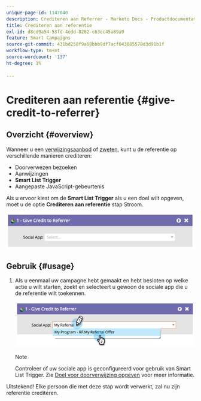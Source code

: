 ```yaml
---
unique-page-id: 1147040
description: Crediteren aan Referrer - Marketo Docs - Productdocumentatie
title: Crediteren aan referentie
exl-id: d8cd9a54-53fd-4edd-8262-c63ec45a89a9
feature: Smart Campaigns
source-git-commit: 431bd258f9a68bbb9df7acf043085578d3d91b1f
workflow-type: tm+mt
source-wordcount: '137'
ht-degree: 1%

---
```


# Crediteren aan referentie {#give-credit-to-referrer}

## Overzicht {#overview}

Wanneer u een [verwijzingsaanbod](/help/marketo/product-docs/demand-generation/social/referral-offers/create-a-referral-offer.md) of [zweten](/help/marketo/product-docs/demand-generation/social/sweepstakes/create-sweepstakes.md), kunt u de referentie op verschillende manieren crediteren:

* Doorverwezen bezoeken
* Aanwijzingen
* **Smart List Trigger**
* Aangepaste JavaScript-gebeurtenis

Als u ervoor kiest om de **Smart List Trigger** als u een doel wilt opgeven, moet u de optie **Crediteren aan referentie** stap Stroom.

![](assets/image2014-9-22-15-3a59-3a18.png)

## Gebruik {#usage}

1. Als u eenmaal uw campagne hebt gemaakt en hebt besloten op welke actie u wilt starten, zoekt en selecteert u gewoon de sociale app die u de referentie wilt toekennen.

   ![](assets/image2014-9-22-15-3a59-3a39.png)

   >[!NOTE]
   >
   >Controleer of uw sociale app is geconfigureerd voor gebruik van Smart List Trigger. Zie  [Doel voor doorverwijzing opgeven](/help/marketo/product-docs/demand-generation/social/referral-offers/specify-goal-for-referral-offer.md) voor meer informatie.

Uitstekend! Elke persoon die met deze stap wordt verwerkt, zal nu zijn referentie crediteren.
